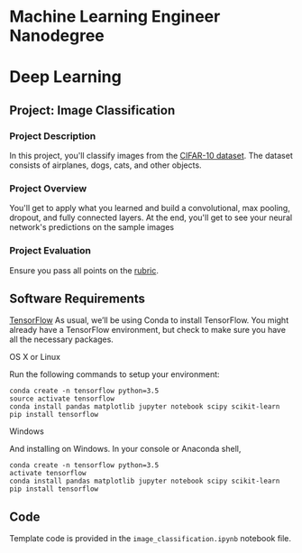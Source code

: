 # Machine Learning Engineer Nanodegree
# Deep Learning
## Project: Image Classification
### Project Description
In this project, you'll classify images from the [CIFAR-10 dataset](https://www.cs.toronto.edu/~kriz/cifar.html). The dataset consists of airplanes, dogs, cats, and other objects. 
### Project Overview
You'll get to apply what you learned and build a convolutional, max pooling, dropout, and fully connected layers. At the end, you'll get to see your neural network's predictions on the sample images
### Project Evaluation
Ensure you pass all points on the [rubric](https://review.udacity.com/#!/rubrics/723/view).
## Software Requirements
[TensorFlow](https://www.tensorflow.org/)
As usual, we’ll be using Conda to install TensorFlow. You might already have a TensorFlow environment, but check to make sure you have all the necessary packages.

OS X or Linux

Run the following commands to setup your environment:

    conda create -n tensorflow python=3.5
    source activate tensorflow
    conda install pandas matplotlib jupyter notebook scipy scikit-learn
    pip install tensorflow

Windows

And installing on Windows. In your console or Anaconda shell,

    conda create -n tensorflow python=3.5
    activate tensorflow
    conda install pandas matplotlib jupyter notebook scipy scikit-learn
    pip install tensorflow

## Code
Template code is provided in the `image_classification.ipynb` notebook file.

